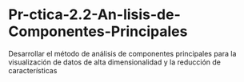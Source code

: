 # Pr-ctica-2.2-An-lisis-de-Componentes-Principales
 Desarrollar el método de análisis de componentes principales para la  visualización de datos de alta dimensionalidad y la reducción de características
